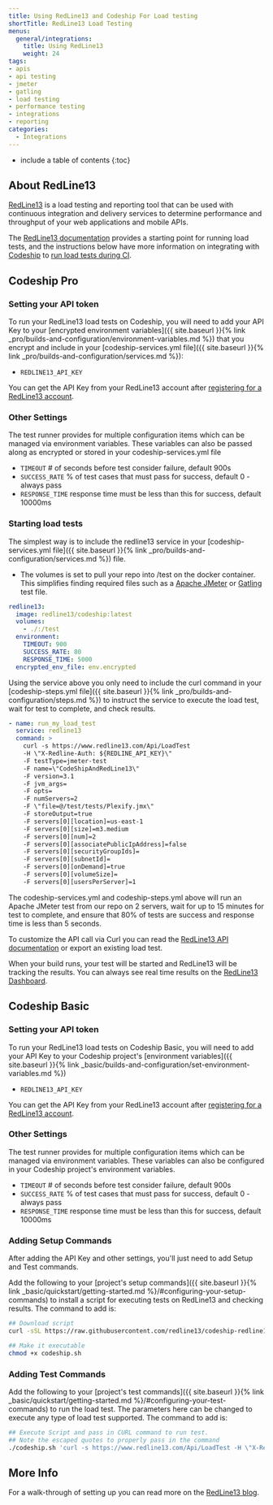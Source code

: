 ```yaml
---
title: Using RedLine13 and Codeship For Load testing
shortTitle: RedLine13 Load Testing
menus:
  general/integrations:
    title: Using RedLine13
    weight: 24
tags:
- apis
- api testing
- jmeter
- gatling
- load testing
- performance testing
- integrations
- reporting
categories:
  - Integrations
---
```


* include a table of contents
{:toc}

## About RedLine13

[RedLine13](https://www.redline13.com) is a load testing and reporting tool that can be used with continuous integration and delivery services to determine performance and throughput of your web applications and mobile APIs.

The [RedLine13 documentation](https://www.redline13.com/blog/kb/) provides a starting point for running load tests, and the instructions below have more information on integrating with [Codeship](https://codeship.com) to [run load tests during CI](#starting-load-tests).

## Codeship Pro

### Setting your API token

To run your RedLine13 load tests on Codeship, you will need to add your API Key to your [encrypted environment variables]({{ site.baseurl }}{% link _pro/builds-and-configuration/environment-variables.md %}) that you encrypt and include in your [codeship-services.yml file]({{ site.baseurl }}{% link _pro/builds-and-configuration/services.md %}):

- `REDLINE13_API_KEY`

You can get the API Key from your RedLine13 account after [registering for a RedLine13 account](https://www.redline13.com/Account/apikey).  

### Other Settings

The test runner provides for multiple configuration items which can be managed via environment variables. These variables can also be passed along as encrypted or stored in your codeship-services.yml file

- `TIMEOUT` # of seconds before test consider failure, default 900s
- `SUCCESS_RATE` % of test cases that must pass for success, default 0 - always pass
- `RESPONSE_TIME` response time must be less than this for success, default 10000ms

### Starting load tests

The simplest way is to include the redline13 service in your [codeship-services.yml file]({{ site.baseurl }}{% link _pro/builds-and-configuration/services.md %}) file.
 - The volumes is set to pull your repo into /test on the docker container.  This simplifies finding required files such as a [Apache JMeter](http://jmeter.apache.org/) or [Gatling](https://github.com/gatling/gatling) test file.

```yaml
redline13:
  image: redline13/codeship:latest
  volumes:
    - ./:/test
  environment:
    TIMEOUT: 900
    SUCCESS_RATE: 80
    RESPONSE_TIME: 5000
  encrypted_env_file: env.encrypted
```

Using the service above you only need to include the curl command in your [codeship-steps.yml file]({{ site.baseurl }}{% link _pro/builds-and-configuration/steps.md %}) to instruct the service to execute the load test, wait for test to complete, and check results.
```yaml
- name: run_my_load_test
  service: redline13
  command: >
    curl -s https://www.redline13.com/Api/LoadTest
    -H \"X-Redline-Auth: ${REDLINE_API_KEY}\"
    -F testType=jmeter-test
    -F name=\"CodeShipAndRedLine13\"
    -F version=3.1
    -F jvm_args=
    -F opts=
    -F numServers=2
    -F \"file=@/test/tests/Plexify.jmx\"
    -F storeOutput=true
    -F servers[0][location]=us-east-1
    -F servers[0][size]=m3.medium
    -F servers[0][num]=2
    -F servers[0][associatePublicIpAddress]=false
    -F servers[0][securityGroupIds]=
    -F servers[0][subnetId]=
    -F servers[0][onDemand]=true
    -F servers[0][volumeSize]=
    -F servers[0][usersPerServer]=1
```

The codeship-services.yml and codeship-steps.yml above will run an Apache JMeter test from our repo on 2 servers, wait for up to 15 minutes for test to complete, and ensure that  80% of tests are success and response time is less than 5 seconds.

To customize the API call via Curl you can read the [RedLine13 API documentation](https://www.redline13.com/ApiDoc) or export an existing load test.

When your build runs, your test will be started and RedLine13 will be tracking the results.  You can always see real time results on the [RedLine13 Dashboard](https://www.redline13.com/Service).

## Codeship Basic

### Setting your API token

To run your RedLine13 load tests on Codeship Basic, you will need to add your API Key to your Codeship project's [environment variables]({{ site.baseurl }}{% link _basic/builds-and-configuration/set-environment-variables.md %})

- `REDLINE13_API_KEY`

You can get the API Key from your RedLine13 account after [registering for a RedLine13 account](https://www.redline13.com/Account/apikey).  

### Other Settings

The test runner provides for multiple configuration items which can be managed via environment variables. These variables can also be configured in your Codeship project's environment variables.

- `TIMEOUT` # of seconds before test consider failure, default 900s
- `SUCCESS_RATE` % of test cases that must pass for success, default 0 - always pass
- `RESPONSE_TIME` response time must be less than this for success, default 10000ms

### Adding Setup Commands

After adding the API Key and other settings, you'll just need to add Setup and Test commands.

Add the following to your [project's setup commands]({{ site.baseurl }}{% link _basic/quickstart/getting-started.md %}/#configuring-your-setup-commands) to install a script for executing tests on RedLine13 and checking results. The command to add is:

```bash
## Download script
curl -sSL https://raw.githubusercontent.com/redline13/codeship-redline13/master/codeship-basic.sh > codeship.sh

## Make it executable
chmod +x codeship.sh
```

### Adding Test Commands

Add the following to your [project's test commands]({{ site.baseurl }}{% link _basic/quickstart/getting-started.md %}/#configuring-your-test-commands) to run the load test.  The parameters here can be changed to execute any type of load test supported.  The command to add is:
```bash
## Execute Script and pass in CURL command to run test.
## Note the escaped quotes to properly pass in the command
./codeship.sh 'curl -s https://www.redline13.com/Api/LoadTest -H \"X-Redline-Auth: ${REDLINE_API_KEY}\" -F testType=jmeter-test -F name=CodeShipAndRedLine13 -F \"file=@`pwd`/tests/Plexify.jmx\" -F numServers=1 -F storeOutput=T -F servers[0][location]=us-east-1 -F servers[0][size]=m3.medium -F servers[0][num]=1 -F servers[0][onDemand]=T -F servers[0][usersPerServer]=1'
```

## More Info

For a walk-through of setting up you can read more on the [RedLine13 blog](https://www.redline13.com/blog/2018/02/codeship-integration/).
